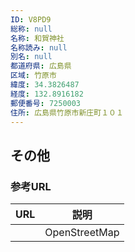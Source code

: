 ```yaml
---
ID: V8PD9
総称: null
名称: 和賀神社
名称読み: null
別名: null
都道府県: 広島県
区域: 竹原市
緯度: 34.3826487
経度: 132.8916182
郵便番号: 7250003
住所: 広島県竹原市新庄町１０１
---
```


## その他

### 参考URL

| URL | 説明          |
| --- | ------------- |
|     | OpenStreetMap |
